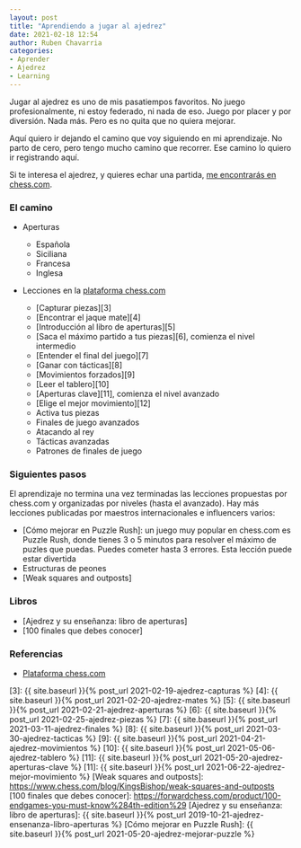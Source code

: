 ```yaml
---
layout: post
title: "Aprendiendo a jugar al ajedrez"
date: 2021-02-18 12:54
author: Ruben Chavarria
categories: 
- Aprender
- Ajedrez
- Learning
---
```


Jugar al ajedrez es uno de mis pasatiempos favoritos. No juego profesionalmente,
ni estoy federado, ni nada de eso. Juego por placer y por diversión. Nada más.
Pero es no quita que no quiera mejorar.

Aquí quiero ir dejando el camino que voy siguiendo en mi aprendizaje. No parto
de cero, pero tengo mucho camino que recorrer. Ese camino lo quiero ir registrando
aquí.

Si te interesa el ajedrez, y quieres echar una partida, 
[me encontrarás en chess.com][1].

<!-- more -->

### El camino

- Aperturas

    - Española
    - Siciliana
    - Francesa
    - Inglesa
    
- Lecciones en la [plataforma chess.com][2]

    - [Capturar piezas][3]
    - [Encontrar el jaque mate][4]
    - [Introducción al libro de aperturas][5]
    - [Saca el máximo partido a tus piezas][6], comienza el nivel intermedio
    - [Entender el final del juego][7]
    - [Ganar con tácticas][8]
    - [Movimientos forzados][9]
    - [Leer el tablero][10]
    - [Aperturas clave][11], comienza el nivel avanzado
    - [Elige el mejor movimiento][12]
    - Activa tus piezas
    - Finales de juego avanzados
    - Atacando al rey
    - Tácticas avanzadas
    - Patrones de finales de juego
    
### Siguientes pasos

El aprendizaje no termina una vez terminadas las lecciones propuestas por 
chess.com y organizadas por niveles (hasta el avanzado). Hay más lecciones
publicadas por maestros internacionales e influencers varios:

- [Cómo mejorar en Puzzle Rush]: un juego muy popular en chess.com es Puzzle
Rush, donde tienes 3 o 5 minutos para resolver el máximo de puzles que puedas.
Puedes cometer hasta 3 errores. Esta lección puede estar divertida
- Estructuras de peones
- [Weak squares and outposts]

### Libros

- [Ajedrez y su enseñanza: libro de aperturas]
- [100 finales que debes conocer]

### Referencias

- [Plataforma chess.com][2]

[1]: https://www.chess.com/member/txingo
[2]: https://www.chess.com
[3]: {{ site.baseurl }}{% post_url 2021-02-19-ajedrez-capturas %}
[4]: {{ site.baseurl }}{% post_url 2021-02-20-ajedrez-mates %}
[5]: {{ site.baseurl }}{% post_url 2021-02-21-ajedrez-aperturas %}
[6]: {{ site.baseurl }}{% post_url 2021-02-25-ajedrez-piezas %}
[7]: {{ site.baseurl }}{% post_url 2021-03-11-ajedrez-finales %}
[8]: {{ site.baseurl }}{% post_url 2021-03-30-ajedrez-tacticas %}
[9]: {{ site.baseurl }}{% post_url 2021-04-21-ajedrez-movimientos %}
[10]: {{ site.baseurl }}{% post_url 2021-05-06-ajedrez-tablero %}
[11]: {{ site.baseurl }}{% post_url 2021-05-20-ajedrez-aperturas-clave %}
[11]: {{ site.baseurl }}{% post_url 2021-06-22-ajedrez-mejor-movimiento %}
[Weak squares and outposts]: https://www.chess.com/blog/KingsBishop/weak-squares-and-outposts
[100 finales que debes conocer]: https://forwardchess.com/product/100-endgames-you-must-know%284th-edition%29
[Ajedrez y su enseñanza: libro de aperturas]: {{ site.baseurl }}{% post_url 2019-10-21-ajedrez-ensenanza-libro-aperturas %}
[Cómo mejorar en Puzzle Rush]: {{ site.baseurl }}{% post_url 2021-05-20-ajedrez-mejorar-puzzle %}
